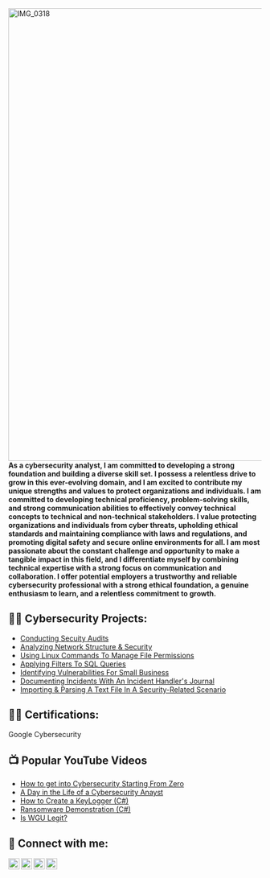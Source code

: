 <img width="900" alt="IMG_0318" src="https://github.com/klgate89/Images-in-read-me/assets/133932451/cb415cb4-a3d3-4dd1-b54f-622ed778052b">
<br>
<b>As a cybersecurity analyst, I am committed to developing a strong foundation and building a diverse skill set. I possess a relentless drive to grow in this ever-evolving domain, and I am excited to contribute my unique strengths and values to protect organizations and individuals. I am committed to developing technical proficiency, problem-solving skills, and strong communication abilities to effectively convey technical concepts to technical and non-technical stakeholders. I value protecting organizations and individuals from cyber threats, upholding ethical standards and maintaining compliance with laws and regulations, and promoting digital safety and secure online environments for all. I am most passionate about the constant challenge and opportunity to make a tangible impact in this field, and I differentiate myself by combining technical expertise with a strong focus on communication and collaboration. I offer potential employers a trustworthy and reliable cybersecurity professional with a strong ethical foundation, a genuine enthusiasm to learn, and a relentless commitment to growth. </b>

<h2>👨‍💻 Cybersecurity Projects:</h2>

  - [Conducting Secuity Audits](https://github.com/klgate89/SecurityAuditLab/blob/main/README.md)
  - [Analyzing Network Structure & Security](https://github.com/klgate89/NetworkStructureAndSecurity)
  - [Using Linux Commands To Manage File Permissions](https://github.com/joshmadakor1/Sentinel-Lab)
  - [Applying Filters To SQL Queries](https://github.com/joshmadakor1/EncrypterPOC)
  - [Identifying Vulnerabilities For Small Business](https://github.com/joshmadakor1/Package-Delivery-Pathfinding-Algorithm)
  - [Documenting Incidents With An Incident Handler's Journal](https://github.com/joshmadakor1/Package-Delivery-Pathfinding-Algorithm)
  - [Importing & Parsing A Text File In A Security-Related Scenario](https://github.com/joshmadakor1/Package-Delivery-Pathfinding-Algorithm)

<h2>👨‍💻 Certifications:</h2>
Google Cybersecurity

<h2>📺 Popular YouTube Videos</h2>

- [How to get into Cybersecurity Starting From Zero](https://www.youtube.com/watch?v=a83ASGn_V_s)
- [A Day in the Life of a Cybersecurity Anayst](https://www.youtube.com/watch?v=uHy3oM7NnoU)
- [How to Create a KeyLogger (C#)](https://www.youtube.com/watch?v=N-L9hklSlNk)
- [Ransomware Demonstration (C#)](https://www.youtube.com/watch?v=OfvdQeh79s0)
- [Is WGU Legit?](https://www.youtube.com/watch?v=E2MwRWxDBkA)

<h2> 🤳 Connect with me:</h2>

[<img align="left" alt="JoshMadakor | YouTube" width="22px" src="https://cdn.jsdelivr.net/npm/simple-icons@v3/icons/youtube.svg" />][youtube]
[<img align="left" alt="JoshMadakor | Twitter" width="22px" src="https://cdn.jsdelivr.net/npm/simple-icons@v3/icons/twitter.svg" />][twitter]
[<img align="left" alt="JoshMadakor | LinkedIn" width="22px" src="https://cdn.jsdelivr.net/npm/simple-icons@v3/icons/linkedin.svg" />][linkedin]
[<img align="left" alt="JoshMadakor | Instagram" width="22px" src="https://cdn.jsdelivr.net/npm/simple-icons@v3/icons/instagram.svg" />][instagram]

[twitter]: https://twitter.com/joshmadakor
[youtube]: https://www.youtube.com/c/joshmadakor
[instagram]: https://www.instagram.com/joshmadakor/
[linkedin]: https://linkedin.com/in/joshmadakor

<!--
**joshmadakor1/joshmadakor1** is a ✨ _special_ ✨ repository because its `README.md` (this file) appears on your GitHub profile.

Here are some ideas to get you started:

- 🔭 I’m currently working on ...
- 🌱 I’m currently learning ...
- 👯 I’m looking to collaborate on ...
- 🤔 I’m looking for help with ...
- 💬 Ask me about ...
- 📫 How to reach me: ...
- 😄 Pronouns: ...
- ⚡ Fun fact: ...
-->
